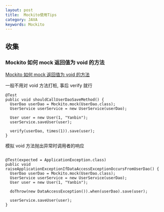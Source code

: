 ```yaml
---
layout: post
title:  Mockito使用Tips
category: JAVA
keywords: Mockito
---
```

## 收集
### Mockito 如何 mock 返回值为 void 的方法
[Mockito 如何 mock 返回值为 void 的方法](https://yanbin.blog/mockito-how-to-mock-void-method/)

一般不用对 void 方法打桩, 事后 verify 就行

```
@Test
public void shouldCallUserDaoSaveMethod() {
  UserDao userDao = Mockito.mock(UserDao.class);
  UserService userService = new UserService(userDao);
  
  User user = new User(1, "Yanbin");
  userService.saveUser(user);
 
  verify(userDao, times(1)).save(user);
}
```
模拟 void 方法抛出异常时调用者的响应

```

@Test(expected = ApplicationException.class)
public void raiseApplicationExceptionIfDataAccessExceptionOccursFromUserDao() {
  UserDao userDao = Mockito.mock(UserDao.class);
  UserService userService = new UserService(userDao);
  User user = new User(1, "Yanbin");
 
  doThrow(new DataAccessException()).when(userDao).save(user);
 
  userService.saveUser(user);
}

```